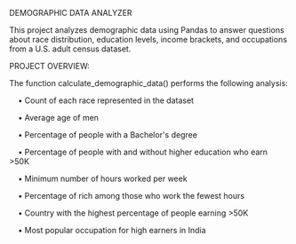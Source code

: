 DEMOGRAPHIC DATA ANALYZER

This project analyzes demographic data using Pandas to answer questions about race 
distribution, education levels, income brackets, and occupations from a U.S. adult census dataset.

PROJECT OVERVIEW:

The function calculate_demographic_data() performs the following analysis:

    •   Count of each race represented in the dataset

    •   Average age of men

    •   Percentage of people with a Bachelor's degree

    •   Percentage of people with and without higher education who earn >50K

    •   Minimum number of hours worked per week

    •   Percentage of rich among those who work the fewest hours

    •   Country with the highest percentage of people earning >50K

    •   Most popular occupation for high earners in India
